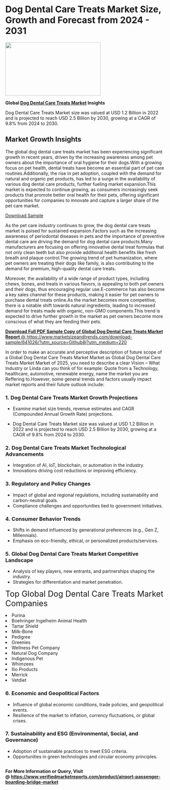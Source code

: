 <H1>Dog Dental Care Treats Market Size, Growth and Forecast from 2024 - 2031</H1><img class="aligncenter size-medium wp-image-584254" src="https://thirdeyenews.in/wp-content/uploads/2024/09/Global-Market-Research-300x168.jpeg" alt="" width="300" height="168" /><p><strong>Global&nbsp;<a href="https://www.marketsizeandtrends.com/download-sample/641026/?utm_source=Github8j?utm_medium=220">Dog Dental Care Treats Market</a> Insights</strong></p><p>Dog Dental Care Treats Market size was valued at USD 1.2 Billion in 2022 and is projected to reach USD 2.5 Billion by 2030, growing at a CAGR of 9.8% from 2024 to 2030.</p><p><h2>Market Growth Insights</h2> <p>The global dog dental care treats market has been experiencing significant growth in recent years, driven by the increasing awareness among pet owners about the importance of oral hygiene for their dogs.With a growing focus on pet health, dental treats have become an essential part of pet care routines.Additionally, the rise in pet adoption, coupled with the demand for natural and organic pet products, has led to a surge in the availability of various dog dental care products, further fueling market expansion.This market is expected to continue growing, as consumers increasingly seek products that promote better oral health for their pets, offering significant opportunities for companies to innovate and capture a larger share of the pet care market.</p> <p><a href="#">Download Sample</a></p> <p>As the pet care industry continues to grow, the dog dental care treats market is poised for sustained expansion.Factors such as the increasing awareness of periodontal diseases in pets and the importance of preventive dental care are driving the demand for dog dental care products.Many manufacturers are focusing on offering innovative dental treat formulas that not only clean teeth but also provide additional health benefits like fresh breath and plaque control.The growing trend of pet humanization, where pet owners are treating their dogs like family, is also contributing to the demand for premium, high-quality dental care treats.</p> <p>Moreover, the availability of a wide range of product types, including chews, bones, and treats in various flavors, is appealing to both pet owners and their dogs, thus encouraging regular use.E-commerce has also become a key sales channel for these products, making it easier for pet owners to purchase dental treats online.As the market becomes more competitive, there is a notable shift towards natural ingredients, leading to increased demand for treats made with organic, non-GMO components.This trend is expected to drive further growth in the market as pet owners become more conscious of what they are feeding their pets.</p> <p><a href="#"></p><p><span class=""><strong>Download Full PDF Sample Copy of Global Dog Dental Care Treats Market Report</strong> @ <a href="https://www.marketsizeandtrends.com/download-sample/641026/?utm_source=Github8j?utm_medium=220" target="_blank">https://www.marketsizeandtrends.com/download-sample/641026/?utm_source=Github8j?utm_medium=220</a></span></p><p>In order to make an accurate and perceptive description of future scope of a Global&nbsp;Dog Dental Care Treats Market Market as Global&nbsp;Dog Dental Care Treats Market Market of 2025, you need to describe a clear Vision &ndash; What Industry or Linda can you think of for example: Quote from a Technology, healthcare, automotive, renewable energy, name the market you are Reffering to.However, some general trends and factors usually impact market reports and their future outlook include:</p><h3>1.&nbsp;<strong>Dog Dental Care Treats Market Growth Projections</strong></h3><ul><li>Examine market size trends, revenue estimates and CAGR (Compounded Annual Growth Rate) projections.</li><li><p>Dog Dental Care Treats Market size was valued at USD 1.2 Billion in 2022 and is projected to reach USD 2.5 Billion by 2030, growing at a CAGR of 9.8% from 2024 to 2030.</p></li></ul><h3>2.&nbsp;<strong>Dog Dental Care Treats Market Technological Advancements</strong></h3><ul><li>Integration of AI, IoT, blockchain, or automation in the industry.</li><li>Innovations driving cost reductions or improving efficiency.</li></ul><h3>3.&nbsp;<strong>Regulatory and Policy Changes</strong></h3><ul><li>Impact of global and regional regulations, including sustainability and carbon-neutral goals.</li><li>Compliance challenges and opportunities tied to government initiatives.</li></ul><h3>4.&nbsp;<strong>Consumer Behavior Trends</strong></h3><ul><li>Shifts in demand influenced by generational preferences (e.g., Gen Z, Millennials).</li><li>Emphasis on eco-friendly, ethical, or personalized products/services.</li></ul><h3>5.&nbsp;<strong>Global Dog Dental Care Treats Market Competitive Landscape</strong></h3><ul><li>Analysis of key players, new entrants, and partnerships shaping the industry.</li><li>Strategies for differentiation and market penetration.</li></ul><p data-pm-slice="1 1 []"><span style="color: inherit; font-family: inherit; font-size: 25px;">Top Global Dog Dental Care Treats Market Companies</span></p><div class="" data-test-id=""><p><li>Purina</li><li> Boehringer Ingelheim Animal Health</li><li> Tartar Shield</li><li> Milk-Bone</li><li> Pedigree</li><li> Greenies</li><li> Wellness Pet Company</li><li> Natural Dog Company</li><li> Indigenous Pet</li><li> Whimzees</li><li> Ilio Products</li><li> Merrick</li><li> Vetdiet</li></p></div><h3>6.&nbsp;<strong>Economic and Geopolitical Factors</strong></h3><ul><li>Influence of global economic conditions, trade policies, and geopolitical events.</li><li>Resilience of the market to inflation, currency fluctuations, or global crises.</li></ul><h3>7.&nbsp;<strong>Sustainability and ESG (Environmental, Social, and Governance)</strong></h3><ul><li>Adoption of sustainable practices to meet ESG criteria.</li><li>Opportunities in green technologies and circular economy principles.</li></ul><h2><strong style="font-size: 14px;">For More Information or Query, Visit @&nbsp;</strong><a style="background-color: #ffffff; font-size: 14px;" href="https://www.marketsizeandtrends.com/report/dog-dental-care-treats-market/" target="_blank">https://www.verifiedmarketreports.com/product/airport-passenger-boarding-bridge-market</a></h2>